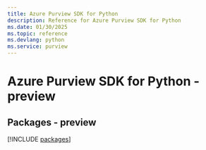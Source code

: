 ```yaml
---
title: Azure Purview SDK for Python
description: Reference for Azure Purview SDK for Python
ms.date: 01/30/2025
ms.topic: reference
ms.devlang: python
ms.service: purview
---
```

# Azure Purview SDK for Python - preview
## Packages - preview
[!INCLUDE [packages](purview-index.md)]